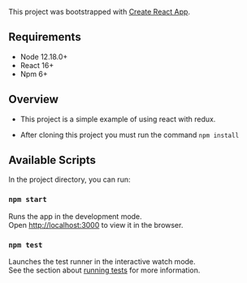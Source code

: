 This project was bootstrapped with [Create React App](https://github.com/facebook/create-react-app).

## Requirements
- Node 12.18.0+
- React 16+
- Npm 6+

## Overview
- This project is a simple example of using react with redux.

- After cloning this project you must run the command `npm install`

## Available Scripts

In the project directory, you can run:

### `npm start`

Runs the app in the development mode.<br>
Open [http://localhost:3000](http://localhost:3000) to view it in the browser.


### `npm test`

Launches the test runner in the interactive watch mode.<br>
See the section about [running tests](https://facebook.github.io/create-react-app/docs/running-tests) for more information.

